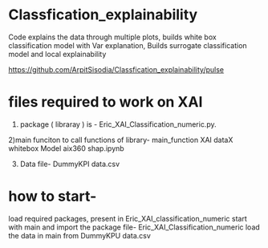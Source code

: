 # Classfication_explainability
Code explains the data through multiple plots, builds white box classification model with Var explanation, Builds surrogate classification model and local explainability 

https://github.com/ArpitSisodia/Classfication_explainability/pulse
# files  required to work on XAI


1) package ( libraray ) is - Eric_XAI_Classification_numeric.py.

2)main funciton to call functions of library- main_function XAI dataX whitebox Model aix360 shap.ipynb 

3) Data file- DummyKPI data.csv

# how to start-
load required packages, present in Eric_XAI_classification_numeric
start with main and import the package file- Eric_XAI_Classification_numeric
load the data in main from DummyKPU data.csv
